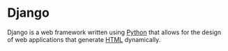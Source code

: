# Django

Django is a web framework written using [Python](./Python) that allows for the design of web applications that generate [HTML](./HTML) dynamically.
